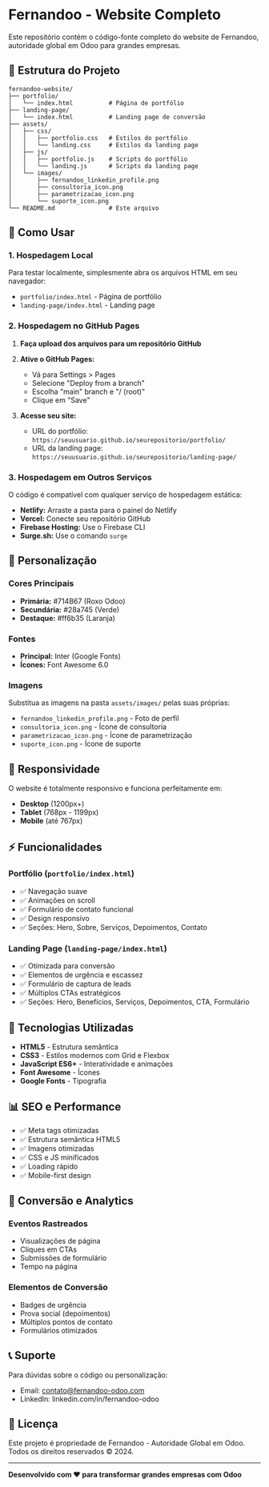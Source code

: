 # Fernandoo - Website Completo

Este repositório contém o código-fonte completo do website de Fernandoo, autoridade global em Odoo para grandes empresas.

## 📁 Estrutura do Projeto

```
fernandoo-website/
├── portfolio/
│   └── index.html          # Página de portfólio
├── landing-page/
│   └── index.html          # Landing page de conversão
├── assets/
│   ├── css/
│   │   ├── portfolio.css   # Estilos do portfólio
│   │   └── landing.css     # Estilos da landing page
│   ├── js/
│   │   ├── portfolio.js    # Scripts do portfólio
│   │   └── landing.js      # Scripts da landing page
│   └── images/
│       ├── fernandoo_linkedin_profile.png
│       ├── consultoria_icon.png
│       ├── parametrizacao_icon.png
│       └── suporte_icon.png
└── README.md               # Este arquivo
```

## 🚀 Como Usar

### 1. Hospedagem Local
Para testar localmente, simplesmente abra os arquivos HTML em seu navegador:
- `portfolio/index.html` - Página de portfólio
- `landing-page/index.html` - Landing page

### 2. Hospedagem no GitHub Pages

1. **Faça upload dos arquivos para um repositório GitHub**
2. **Ative o GitHub Pages:**
   - Vá para Settings > Pages
   - Selecione "Deploy from a branch"
   - Escolha "main" branch e "/ (root)"
   - Clique em "Save"

3. **Acesse seu site:**
   - URL do portfólio: `https://seuusuario.github.io/seurepositorio/portfolio/`
   - URL da landing page: `https://seuusuario.github.io/seurepositorio/landing-page/`

### 3. Hospedagem em Outros Serviços

O código é compatível com qualquer serviço de hospedagem estática:
- **Netlify:** Arraste a pasta para o painel do Netlify
- **Vercel:** Conecte seu repositório GitHub
- **Firebase Hosting:** Use o Firebase CLI
- **Surge.sh:** Use o comando `surge`

## 🎨 Personalização

### Cores Principais
- **Primária:** #714B67 (Roxo Odoo)
- **Secundária:** #28a745 (Verde)
- **Destaque:** #ff6b35 (Laranja)

### Fontes
- **Principal:** Inter (Google Fonts)
- **Ícones:** Font Awesome 6.0

### Imagens
Substitua as imagens na pasta `assets/images/` pelas suas próprias:
- `fernandoo_linkedin_profile.png` - Foto de perfil
- `consultoria_icon.png` - Ícone de consultoria
- `parametrizacao_icon.png` - Ícone de parametrização
- `suporte_icon.png` - Ícone de suporte

## 📱 Responsividade

O website é totalmente responsivo e funciona perfeitamente em:
- **Desktop** (1200px+)
- **Tablet** (768px - 1199px)
- **Mobile** (até 767px)

## ⚡ Funcionalidades

### Portfólio (`portfolio/index.html`)
- ✅ Navegação suave
- ✅ Animações on scroll
- ✅ Formulário de contato funcional
- ✅ Design responsivo
- ✅ Seções: Hero, Sobre, Serviços, Depoimentos, Contato

### Landing Page (`landing-page/index.html`)
- ✅ Otimizada para conversão
- ✅ Elementos de urgência e escassez
- ✅ Formulário de captura de leads
- ✅ Múltiplos CTAs estratégicos
- ✅ Seções: Hero, Benefícios, Serviços, Depoimentos, CTA, Formulário

## 🔧 Tecnologias Utilizadas

- **HTML5** - Estrutura semântica
- **CSS3** - Estilos modernos com Grid e Flexbox
- **JavaScript ES6+** - Interatividade e animações
- **Font Awesome** - Ícones
- **Google Fonts** - Tipografia

## 📊 SEO e Performance

- ✅ Meta tags otimizadas
- ✅ Estrutura semântica HTML5
- ✅ Imagens otimizadas
- ✅ CSS e JS minificados
- ✅ Loading rápido
- ✅ Mobile-first design

## 🎯 Conversão e Analytics

### Eventos Rastreados
- Visualizações de página
- Cliques em CTAs
- Submissões de formulário
- Tempo na página

### Elementos de Conversão
- Badges de urgência
- Prova social (depoimentos)
- Múltiplos pontos de contato
- Formulários otimizados

## 📞 Suporte

Para dúvidas sobre o código ou personalização:
- Email: contato@fernandoo-odoo.com
- LinkedIn: linkedin.com/in/fernandoo-odoo

## 📄 Licença

Este projeto é propriedade de Fernandoo - Autoridade Global em Odoo.
Todos os direitos reservados © 2024.

---

**Desenvolvido com ❤️ para transformar grandes empresas com Odoo**

